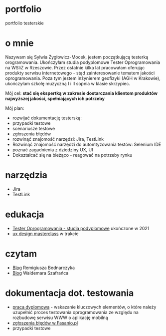 # portfolio
portfolio testerskie
# o mnie
Nazywam się Sylwia Żygłowicz-Mocek, jestem początkującą testerką orogramowania. Ukończyłam studia podyplomowe Tester Oprogramowania na WSIiZ w Rzeszowie.
Przez ostatnie kilka lat pracowałam oferując produkty serwisu internetowego - stąd zainteresowanie tematem jakości oprogramowania. Poza tym jestem inżynierem geofizyki (AGH w Krakowie), ukończyłam szkołę muzyczną I i II sopnia w klasie skrzypiec.  
  
Mój cel: **stać się ekspertką w zakresie dostarczania klientom produktów najwyższej jakości, spełniających ich potrzeby**  
  
Mój plan:
* rozwijać dokumentację testerską:
 * przypadki testowe
 * scenariusze testowe
 * zgłoszenia błędów
* rozwinąć znajomość narzędzi: Jira, TestLink
* Rozwinąć znajomość narzędzi do automtyzowania testów: Selenium IDE  
* poznać zagadnienia z dziedziny UX, UI
* Dokształcać się na bieżąco - reagować na potrzeby rynku

# narzędzia
* Jira
* TestLink

# edukacja
* [Tester Oprogramowania - studia podyplomowe](https://podyplomowe.wsiz.pl/studia-podyplomowe/tester-oprogramowania/) ukończone w 2021
* [ux design masterclass](https://uxdesignmasterclass.com/) w trakcie

# czytam
* [Blog](https://remigiuszbednarczyk.pl/) Remigiusza Bednarczyka
* [Blog](https://www.wyszkolewas.com.pl/) Waldemara Szafrańca

# dokumentacja dot. testowania
* [praca dyplomowa](https://drive.google.com/file/d/1wpgCicm8FohLwDF1bIW5I6rgAK4WHGjO/view?usp=sharing) - wskazanie kluczowych elementów, o które należy uzupełnić proces testowania oprogramowania ze względu na rozbudowę serwisu WWW o aplikację mobilną
* [zgłoszenia błędów w Fasanio.pl](https://drive.google.com/file/d/1rikmbsElJXu_1YYclO7nA6sYeveB_0hc/view?usp=sharing)
* przypadki testowe
